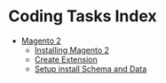 # Coding Tasks Index

- [Magento 2](/magento2)
    - [Installing Magento 2](/magento2/installing-magento2)
    - [Create Extension](/magento2/create-extension)
    - [Setup install Schema and Data](/magento2/setup-install-schema-data)
